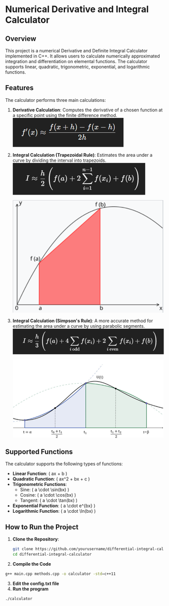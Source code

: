 # Numerical Derivative and Integral Calculator

## Overview

This project is a numerical Derivative and Definite Integral Calculator implemented in C++. It allows users to calculate numerically approximated integration and differentiation on elemental functions. The calculator supports linear, quadratic, trigonometric, exponential, and logarithmic functions.

## Features

The calculator performs three main calculations:

1. **Derivative Calculation**: Computes the derivative of a chosen function at a specific point using the finite difference method.
   ![Derivative Formula](deriv_form.png)

   

3. **Integral Calculation (Trapezoidal Rule)**: Estimates the area under a curve by dividing the interval into trapezoids.
   ![Trapezoidal Rule Formula](trap_form.png)



   ![Trapezoidal Rule](trap.png)

   

5. **Integral Calculation (Simpson's Rule)**: A more accurate method for estimating the area under a curve by using parabolic segments.
   ![Simpson's Rule Formula](simp_form.png)




   ![Simpson's Rule](simp.png)

   

## Supported Functions

The calculator supports the following types of functions:

- **Linear Function**: \( ax + b \)
- **Quadratic Function**: \( ax^2 + bx + c \)
- **Trigonometric Functions**: 
  - Sine: \( a \cdot \sin(bx) \)
  - Cosine: \( a \cdot \cos(bx) \)
  - Tangent: \( a \cdot \tan(bx) \)
- **Exponential Function**: \( a \cdot e^{bx} \)
- **Logarithmic Function**: \( a \cdot \ln(bx) \)

## How to Run the Project

1. **Clone the Repository**:
   ```bash
   git clone https://github.com/yourusername/differential-integral-calculator.git
   cd differential-integral-calculator
   ```
2. **Compile the Code**
  ```bash
  g++ main.cpp methods.cpp -o calculator -std=c++11
  ```
3. **Edit the config.txt file**
2. **Run the program**
  ```bash
  ./calculator
  ```
   
